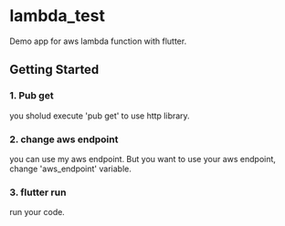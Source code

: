 # lambda_test

Demo app for aws lambda function with flutter. 

## Getting Started

### 1. Pub get
you sholud execute 'pub get' to use http library.

### 2. change aws endpoint
you can use my aws endpoint. But you want to use your aws endpoint, change 'aws_endpoint' variable.

### 3. flutter run
run your code.
